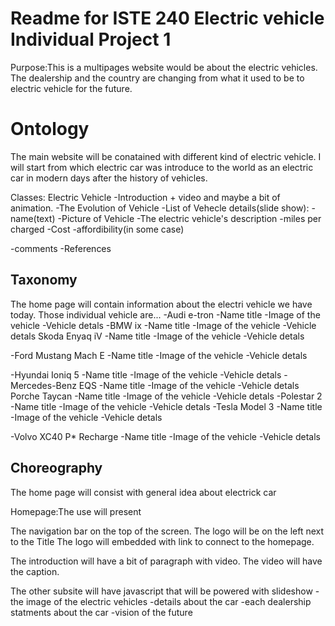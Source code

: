 # Readme for ISTE 240 Electric vehicle Individual Project 1
Purpose:This is a multipages website would be about the electric vehicles.
The dealership and the country are changing from what it used to be to electric vehicle 
for the future.

# Ontology
The main website will be conatained with different kind of electric vehicle.
I will start from which electric car was introduce to the world as an electric car in modern days
after the history of vehicles. 

Classes:
Electric Vehicle
-Introduction + video and maybe a bit of animation. 
-The Evolution of Vehicle
-List of Vehecle details(slide show):
            -name(text)
            -Picture of Vehicle
            -The electric vehicle's description
                        -miles per charged
                        -Cost
                        -affordibility(in some case)
                        
-comments
-References


## Taxonomy
The home page will contain information about the
electri vehicle we have today. Those individual vehicle are...
-Audi e-tron
    -Name title
    -Image of the vehicle
    -Vehicle detals
-BMW ix
    -Name title
    -Image of the vehicle
    -Vehicle detals
Skoda Enyaq iV
    -Name title
    -Image of the vehicle
    -Vehicle detals

-Ford Mustang Mach E
    -Name title
    -Image of the vehicle
    -Vehicle detals

-Hyundai Ioniq 5
    -Name title
    -Image of the vehicle
    -Vehicle detals
-Mercedes-Benz EQS
    -Name title
    -Image of the vehicle
    -Vehicle detals
Porche Taycan
    -Name title
    -Image of the vehicle
    -Vehicle detals
-Polestar 2
    -Name title
    -Image of the vehicle
    -Vehicle detals
-Tesla Model 3
    -Name title
    -Image of the vehicle
    -Vehicle detals

-Volvo XC40 P* Recharge
    -Name title
    -Image of the vehicle
    -Vehicle detals

## Choreography
The home page will consist with general idea about electrick car

Homepage:The use will present

The navigation bar on the top of the screen.
The logo will be on the left next to the Title
The logo will embedded with link to connect to the homepage.


The introduction will have a bit of paragraph with video. 
The video will have the caption. 



The other subsite will have javascript that will be powered with slideshow 
-the image of the electric vehicles
-details about the car
-each dealership statments about the car
-vision of the future


